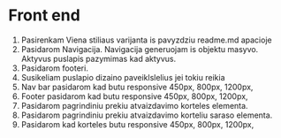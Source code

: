 # Front end

1. Pasirenkam Viena stiliaus varijanta is pavyzdziu readme.md apacioje
2. Pasidarom Navigacija. Navigacija generuojam is objektu masyvo. Aktyvus puslapis pazymimas kad aktyvus.
3. Pasidarom footeri.
4. Susikeliam puslapio dizaino paveiklslelius jei tokiu reikia
5. Nav bar pasidarom kad butu responsive 450px, 800px, 1200px,
6. Footer pasidarom kad butu responsive 450px, 800px, 1200px,
7. Pasidarom pagrindiniu prekiu atvaizdavimo korteles elementa.
8. Pasidarom pagrindiniu prekiu atvaizdavimo korteliu saraso elementa.
9. Pasidarom kad korteles butu responsive 450px, 800px, 1200px,
